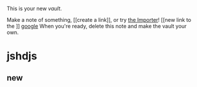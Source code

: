 This is your new *vault*.

Make a note of something, [[create a link]], or try [the Importer](https://help.obsidian.md/Plugins/Importer)!
[[new link to the ]]
[google](http://www.google.com)
When you're ready, delete this note and make the vault your own.
# jshdjs
## new 
